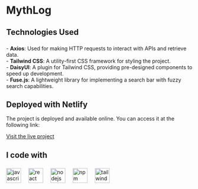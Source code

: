 # MythLog

<h2 align="left">Technologies Used</h2>

###

<p align="left">
  - <strong>Axios</strong>: Used for making HTTP requests to interact with APIs and retrieve data.<br>
  - <strong>Tailwind CSS</strong>: A utility-first CSS framework for styling the project.<br>
  - <strong>DaisyUI</strong>: A plugin for Tailwind CSS, providing pre-designed components to speed up development.<br>
  - <strong>Fuse.js</strong>: A lightweight library for implementing a search bar with fuzzy search capabilities.</p>

###

## Deployed with Netlify

The project is deployed and available online. You can access it at the following link:

[Visit the live project](https://mythlog.netlify.app/)

<h2 align="left">I code with</h2>

###

<div align="left">
  <img src="https://cdn.jsdelivr.net/gh/devicons/devicon/icons/javascript/javascript-original.svg" height="40" alt="javascript logo"  />
  <img width="12" />
  <img src="https://cdn.jsdelivr.net/gh/devicons/devicon/icons/react/react-original.svg" height="40" alt="react logo"  />
  <img width="12" />
  <img src="https://cdn.jsdelivr.net/gh/devicons/devicon/icons/nodejs/nodejs-original.svg" height="40" alt="nodejs logo"  />
  <img width="12" />
  <img src="https://cdn.jsdelivr.net/gh/devicons/devicon/icons/npm/npm-original-wordmark.svg" height="40" alt="npm logo"  />
  <img width="12" />
  <img src="https://cdn.jsdelivr.net/gh/devicons/devicon/icons/tailwindcss/tailwindcss-original-wordmark.svg" height="40" alt="tailwindcss logo"  />
</div>

###